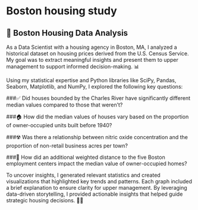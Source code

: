 # Boston housing study

## 🏡 Boston Housing Data Analysis
As a Data Scientist with a housing agency in Boston, MA, I analyzed a historical dataset on housing prices derived from the U.S. Census Service. My goal was to extract meaningful insights and present them to upper management to support informed decision-making. 📊

Using my statistical expertise and Python libraries like SciPy, Pandas, Seaborn, Matplotlib, and NumPy, I explored the following key questions:

###✅ Did houses bounded by the Charles River have significantly different median values compared to those that weren’t?

###🏠 How did the median values of houses vary based on the proportion of owner-occupied units built before 1940?

###☢️ Was there a relationship between nitric oxide concentration and the proportion of non-retail business acres per town?

###📍 How did an additional weighted distance to the five Boston employment centers impact the median value of owner-occupied homes?

To uncover insights, I generated relevant statistics and created visualizations that highlighted key trends and patterns. Each graph included a brief explanation to ensure clarity for upper management. By leveraging data-driven storytelling, I provided actionable insights that helped guide strategic housing decisions. 🏡✨

